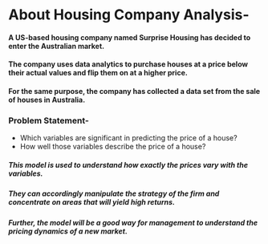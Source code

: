 
# About Housing Company Analysis-
#### A US-based housing company named Surprise Housing has decided to enter the Australian market. 
#### The company uses data analytics to purchase houses at a price below their actual values and flip them on at a higher price. 
#### For the same purpose, the company has collected a data set from the sale of houses in Australia.

### Problem Statement- 
- Which variables are significant in predicting the price of a house?
- How well those variables describe the price of a house?



##### This model is used to understand how exactly the prices vary with the variables. 
##### They can accordingly manipulate the strategy of the firm and concentrate on areas that will yield high returns. 
##### Further, the model will be a good way for management to understand the pricing dynamics of a new market.
